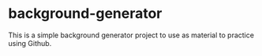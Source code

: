 # background-generator
This is a simple background generator project to use as material to practice using Github. 

